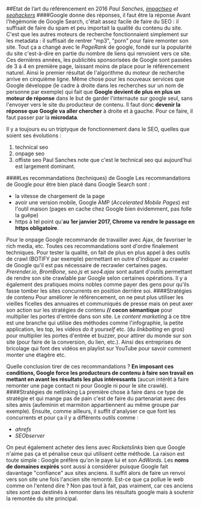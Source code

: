 ##Etat de l’art du référencement en 2016 
*Paul Sanches, [impactseo](http://impactseo.fr) et [seohackers](http://seohackers.fr/)*
####Google donne des réponses, il faut être la réponse
Avant l'hégémonie de Google Search, c'était assez facile de faire du SEO : il suffisait de faire du spam et peu importait la qualité du contenu du site. C'est que les autres moteurs de recherche fonctionnaient simplement sur les metadata : il suffisait de rentrer "mp3", "porn" pour faire remonter son site. Tout ça a changé avec le *PageRank* de google, fondé sur la popularité du site c'est-à-dire en partie du nombre de liens qui renvoient vers ce site.
Ces dernières années, les publicités sponsorisées de Google sont passées de 3 à 4 en première page, laissant moins de place pour le référencement naturel. Ainsi le premier résultat de l'algorithme du moteur de recherche arrive en cinquième ligne. Même chose pour les nouveaux services que Google développe (le cadre à droite dans les recherches sur un nom de personne par exemple) qui fait que __Google devient de plus en plus un moteur de réponse__ dans le but de garder l'internaute sur google seul, sans l'envoyer vers le site du producteur de contenu. Il faut donc __devenir la réponse que Google va aller chercher__ à droite et à gauche. Pour ce faire, il faut passer par la __microdata__.

Il y a toujours eu un triptyque de fonctionnement dans le SEO, quelles que soient ses évolutions : 
1. technical seo
2. onpage seo
3. offiste seo
Paul Sanches note que c'est le technical seo qui aujourd'hui est largement dominant. 

####Les recommandations (techniques) de Google
Les recommandations de Google pour être bien placé dans Google Search sont :
- la vitesse de chargement de la page 
- avoir une version mobile, Google AMP (*Accelerated Mobile Pages*) est l'outil maison (pages en cache chez Google bien évidemment, pas folle la guêpe)
- https à tel point qu'**au 1er janvier 2017, Chrome va rendre le passage en https obligatoire**.
 
Pour le onpage Google recommande de travailler avec Ajax, de favoriser le rich media, etc. Toutes ces recommandations sont d'ordre finalement techniques. 
Pour tester la qualité, on fait de plus en plus appel à des outils de crawl (BOTIFY par exemple) permettant en outre d'indiquer au crawler de Google qu'il est pas nécessaire de recrawler certaines pages. *Prerender.io*, *BromBone*, *seo.js* et *seo4.ajax* sont autant d'outils permettant de rendre son site crawlable par Google selon certaines opérations. Il y a également des pratiques moins nobles comme payer des gens pour qu'ils fasse tomber les sites concurrents en position derrière soi.
####Stratégies de contenu
Pour améliorer le référencement, on ne peut plus utiliser les vieilles ficelles des annuaires et communiqués de presse mais on peut axer son action sur les stratégies de contenu **// cocon sémantique** pour multiplier les portes d'entrée dans son site. Le *content marketing* à ce titre est une branche qui utilise des méthodes comme l'infographie, la petite application, les top, les vidéos *do it yourself* etc. (du *linkbaiting* en gros) pour multiplier les portes d'entrée et buzzer, pour attirer du monde sur son site (pour faire de la conversion, du lien, etc.). Ainsi des entreprises de bricolage qui font des vidéos en playlist sur YouTube pour savoir comment monter une étagère etc.

Quelle conclusion tirer de ces recommandations ? **En imposant ces conditions, Google force les producteurs de contenu à faire son travail en mettant en avant les résultats les plus intéressants** (aucun intérêt à faire remonter une page contact ni pour Google ni pour le site crawlé). 
####Stratégies de netlinking
La première chose à faire dans ce type de stratégie et qui mange pas de pain c'est de faire du partenariat avec des sites amis (aufeminin et marmiton appartiennent au même groupe par exemple). Ensuite, comme ailleurs, il suffit d'analyser ce que font les concurrents et pour ça il y a différents outils comme : 
- *ahrefs*
- *SEObserver* 

On peut également acheter des liens avec *Rocketslinks* bien que Google n'aime pas ça et pénalise ceux qui utilisent cette méthode. La raison est toute simple : Google préfère qu'on le paye lui et son *AdWords*.
Les **noms de domaines expirés** sont aussi à considérer puisque Google fait davantage "confiance" aux sites anciens. Il suffit alors de faire un renvoi vers son site une fois l'ancien site remonté. Est-ce que ça pollue le web comme on l'entend dire ? Non pas tout à fait, pas vraiment, car ces anciens sites sont pas destinés à remonter dans les résultats google mais à soutenir la remontée du site principal. 